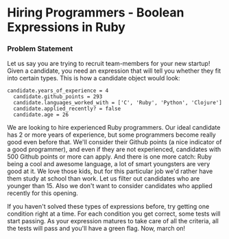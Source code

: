 # Hiring Programmers - Boolean Expressions in Ruby

### Problem Statement
Let us say you are trying to recruit team-members for your new startup! Given a candidate, 
you need an expression that will tell you whether they fit into certain types. 
This is how a candidate object would look:

```
candidate.years_of_experience = 4
  candidate.github_points = 293
  candidate.languages_worked_with = ['C', 'Ruby', 'Python', 'Clojure']
  candidate.applied_recently? = false
  candidate.age = 26
```

We are looking to hire experienced Ruby programmers. Our ideal candidate has 2 or more years of experience, 
but some programmers become really good even before that. We'll consider their Github points 
(a nice indicator of a good programmer), and even if they are not experienced, 
candidates with 500 Github points or more can apply. And there is one more catch: Ruby being a cool and awesome language, 
a lot of smart youngsters are very good at it. We love those kids, 
but for this particular job we'd rather have them study at school than work. 
Let us filter out candidates who are younger than 15. Also we don't want to consider candidates who applied recently for this opening.

If you haven't solved these types of expressions before, try getting one condition right at a time. 
For each condition you get correct, some tests will start passing. 
As your expression matures to take care of all the criteria, all the tests will pass and you'll have a green flag. 
Now, march on!